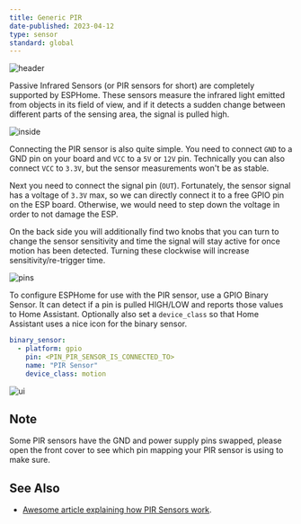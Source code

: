 ```yaml
---
title: Generic PIR
date-published: 2023-04-12
type: sensor
standard: global
---
```


![header](/pir-header.jpg)

Passive Infrared Sensors (or PIR sensors for short) are completely
supported by ESPHome. These sensors measure the infrared light emitted
from objects in its field of view, and if it detects a sudden change
between different parts of the sensing area, the signal is pulled high.

![inside](/pir-inside.jpg)

Connecting the PIR sensor is also quite simple. You need to connect
`GND` to a GND pin on your board and `VCC` to a `5V` or `12V` pin.
Technically you can also connect `VCC` to `3.3V`, but the sensor
measurements won't be as stable.

Next you need to connect the signal pin (`OUT`). Fortunately, the sensor
signal has a voltage of `3.3V` max, so we can directly connect it to a
free GPIO pin on the ESP board. Otherwise, we would need to step down
the voltage in order to not damage the ESP.

On the back side you will additionally find two knobs that you can turn
to change the sensor sensitivity and time the signal will stay active
for once motion has been detected. Turning these clockwise will increase
sensitivity/re-trigger time.

![pins](/pir-pins.jpg)

To configure ESPHome for use with the PIR sensor, use a
GPIO Binary Sensor. It can detect if a pin is pulled HIGH/LOW and reports those
values to Home Assistant. Optionally also set a `device_class` so that
Home Assistant uses a nice icon for the binary sensor.

``` yaml
binary_sensor:
  - platform: gpio
    pin: <PIN_PIR_SENSOR_IS_CONNECTED_TO>
    name: "PIR Sensor"
    device_class: motion
```

![ui](/pir-ui.png)

## Note

Some PIR sensors have the GND and power supply pins swapped, please open
the front cover to see which pin mapping your PIR sensor is using to
make sure.

## See Also

- [Awesome article explaining how PIR Sensors work](https://learn.adafruit.com/pir-passive-infrared-proximity-motion-sensor/how-pirs-work).
